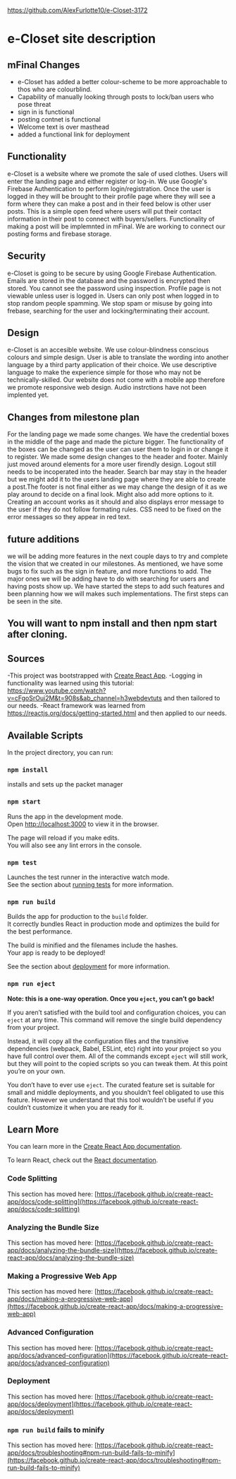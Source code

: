 https://github.com/AlexFurlotte10/e-Closet-3172
# e-Closet site description


## mFinal Changes
- e-Closet has added a better colour-scheme to be more approachable to thos who are colourblind.
- Capability of manually looking through posts to lock/ban users who pose threat
- sign in is functional
- posting contnet is functional
- Welcome text is over masthead
- added a functional link for deployment

## Functionality
e-Closet is a website where we promote the sale of used clothes. Users will enter the landing page and either register or log-in. We use Google's Firebase Authentication to perform login/registration. Once the user is logged in they will be brought to their profile page where they will see a form where they can make a post and in their feed below is other user posts. This is a simple open feed where users will put their contact information in their post to connect with buyers/sellers. Functionality of making a post will be implemnted in mFinal. We are working to connect our posting forms and firebase storage. 

## Security
e-Closet is going to be secure by using Google Firebase Authentication. Emails are stored in the database and the password is encrypted then stored. You cannot see the password using inspection. Profile page is not viewable unless user is logged in. Users can only post when logged in to stop random people spamming. We stop spam or misuse by going into frebase, searching for the user and locking/terminating their account.

## Design
e-Closet is an accesible website. We use colour-blindness conscious colours and simple design. User is able to translate the wording into another language by a third party application of their choice. We use descriptive language to make the experience simple for those who may not be technically-skilled. Our website does not come with a mobile app therefore we promote responsive web design. Audio instrctions have not been implented yet.

## Changes from milestone plan
For the landing page we made some changes. We have the credential boxes in the middle of the page and made the picture bigger. The functionality of the boxes can be changed as the user can user them to login in or change it to register. We made some design changes to the header and footer. Mainly just moved around elements for a more user firendly design. Logout still needs to be incoperated into the header. Search bar may stay in the header but we might add it to the users landing page where they are able to create a post.The footer is not final either as we may change the design of it as we play around to decide on a final look. Might also add more options to it. Creating an account works as it should and also displays error message to the user if they do not follow formating rules. CSS need to be fixed on the error messages so they appear in red text. 

## future additions
we will be adding more features in the next couple days to try and complete the vision that we created in our milestones. As mentioned, we have some bugs to fix such as the sign in feature, and more functions to add. The major ones we will be adding have to do with searching for users and having posts show up. We have started the steps to add such features and been planning how we will makes such implementations. The first steps can be seen in the site.


## You will want to npm install and then npm start after cloning. 


## Sources
-This project was bootstrapped with [Create React App](https://github.com/facebook/create-react-app).
-Logging in functionality was learned using this tutorial: https://www.youtube.com/watch?v=cFgoSrOui2M&t=908s&ab_channel=h3webdevtuts and then tailored to our needs.
-React framework was learned from https://reactjs.org/docs/getting-started.html and then applied to our needs.


## Available Scripts

In the project directory, you can run:

### `npm install`
installs and sets up the packet manager
### `npm start`

Runs the app in the development mode.\
Open [http://localhost:3000](http://localhost:3000) to view it in the browser.

The page will reload if you make edits.\
You will also see any lint errors in the console.

### `npm test`

Launches the test runner in the interactive watch mode.\
See the section about [running tests](https://facebook.github.io/create-react-app/docs/running-tests) for more information.

### `npm run build`

Builds the app for production to the `build` folder.\
It correctly bundles React in production mode and optimizes the build for the best performance.

The build is minified and the filenames include the hashes.\
Your app is ready to be deployed!

See the section about [deployment](https://facebook.github.io/create-react-app/docs/deployment) for more information.

### `npm run eject`

**Note: this is a one-way operation. Once you `eject`, you can’t go back!**

If you aren’t satisfied with the build tool and configuration choices, you can `eject` at any time. This command will remove the single build dependency from your project.

Instead, it will copy all the configuration files and the transitive dependencies (webpack, Babel, ESLint, etc) right into your project so you have full control over them. All of the commands except `eject` will still work, but they will point to the copied scripts so you can tweak them. At this point you’re on your own.

You don’t have to ever use `eject`. The curated feature set is suitable for small and middle deployments, and you shouldn’t feel obligated to use this feature. However we understand that this tool wouldn’t be useful if you couldn’t customize it when you are ready for it.

## Learn More

You can learn more in the [Create React App documentation](https://facebook.github.io/create-react-app/docs/getting-started).

To learn React, check out the [React documentation](https://reactjs.org/).

### Code Splitting

This section has moved here: [https://facebook.github.io/create-react-app/docs/code-splitting](https://facebook.github.io/create-react-app/docs/code-splitting)

### Analyzing the Bundle Size

This section has moved here: [https://facebook.github.io/create-react-app/docs/analyzing-the-bundle-size](https://facebook.github.io/create-react-app/docs/analyzing-the-bundle-size)

### Making a Progressive Web App

This section has moved here: [https://facebook.github.io/create-react-app/docs/making-a-progressive-web-app](https://facebook.github.io/create-react-app/docs/making-a-progressive-web-app)

### Advanced Configuration

This section has moved here: [https://facebook.github.io/create-react-app/docs/advanced-configuration](https://facebook.github.io/create-react-app/docs/advanced-configuration)

### Deployment

This section has moved here: [https://facebook.github.io/create-react-app/docs/deployment](https://facebook.github.io/create-react-app/docs/deployment)

### `npm run build` fails to minify

This section has moved here: [https://facebook.github.io/create-react-app/docs/troubleshooting#npm-run-build-fails-to-minify](https://facebook.github.io/create-react-app/docs/troubleshooting#npm-run-build-fails-to-minify)
